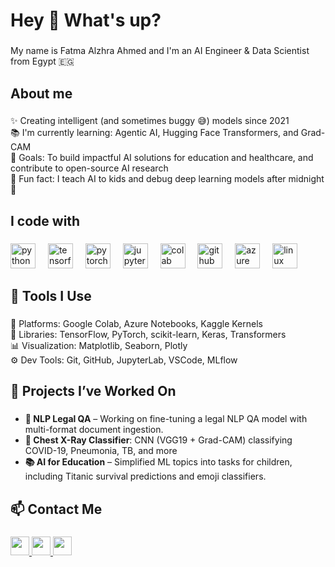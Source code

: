 <h1 align="left">Hey 👋 What's up?</h1>

###

<p align="left">My name is Fatma Alzhra Ahmed and I'm an AI Engineer & Data Scientist from Egypt 🇪🇬</p>

###

<h2 align="left">About me</h2>

###

<p align="left">
✨ Creating intelligent (and sometimes buggy 😅) models since 2021<br>
📚 I'm currently learning: Agentic AI, Hugging Face Transformers, and Grad-CAM<br>
🎯 Goals: To build impactful AI solutions for education and healthcare, and contribute to open-source AI research<br>
🎲 Fun fact: I teach AI to kids and debug deep learning models after midnight 🌙
</p>

###

<h2 align="left">I code with</h2>

###

<div align="left">
  <img src="https://cdn.jsdelivr.net/gh/devicons/devicon/icons/python/python-original.svg" height="40" alt="python logo" />
  <img width="12" />
  <img src="https://cdn.jsdelivr.net/gh/devicons/devicon/icons/tensorflow/tensorflow-original.svg" height="40" alt="tensorflow logo" />
  <img width="12" />
  <img src="https://cdn.jsdelivr.net/gh/devicons/devicon/icons/pytorch/pytorch-original.svg" height="40" alt="pytorch logo" />
  <img width="12" />
  <img src="https://cdn.jsdelivr.net/gh/devicons/devicon/icons/jupyter/jupyter-original.svg" height="40" alt="jupyter logo" />
  <img width="12" />
  <img src="https://upload.wikimedia.org/wikipedia/commons/3/3f/Google_Colaboratory_SVG_Logo.svg" height="40" alt="colab logo" />
  <img width="12" />
  <img src="https://skillicons.dev/icons?i=github" height="40" alt="github logo" />
  <img width="12" />
  <img src="https://skillicons.dev/icons?i=azure" height="40" alt="azure logo" />
  <img width="12" />
  <img src="https://skillicons.dev/icons?i=linux" height="40" alt="linux logo" />
</div>

###

<h2 align="left">🔧 Tools I Use</h2>

###

<p align="left">
🧪 Platforms: Google Colab, Azure Notebooks, Kaggle Kernels<br>
🧠 Libraries: TensorFlow, PyTorch, scikit-learn, Keras, Transformers<br>
📊 Visualization: Matplotlib, Seaborn, Plotly<br>
⚙️ Dev Tools: Git, GitHub, JupyterLab, VSCode, MLflow
</p>

###

<h2 align="left">🚀 Projects I’ve Worked On</h2>

###

<ul>
   <li><strong>🧠 NLP Legal QA</strong> – Working on fine-tuning a legal NLP QA model with multi-format document ingestion.</li>
  <li><strong> 🧠 Chest X-Ray Classifier</strong>: CNN (VGG19 + Grad-CAM) classifying COVID-19, Pneumonia, TB, and more</li>
  <li><strong> 📚 AI for Education</strong> – Simplified ML topics into tasks for children, including Titanic survival predictions and emoji classifiers.</li>
</ul>

###

<h2 align="left">📫 Contact Me</h2>

###

<p align="left">
  <a href="https://www.linkedin.com/in/fatma-elzhraa-ahmed-9a3b9a232/" target="_blank">
    <img src="https://img.shields.io/static/v1?message=LinkedIn&logo=linkedin&label=&color=0077B5&logoColor=white&labelColor=&style=for-the-badge" height="30" />
  </a>
  <a href="mailto:fatmaalzhraahmed837@gmail.com">
    <img src="https://img.shields.io/static/v1?message=Gmail&logo=gmail&label=&color=D14836&logoColor=white&labelColor=&style=for-the-badge" height="30" />
  </a>
  <a href="https://github.com/fatma2123456" target="_blank">
    <img src="https://img.shields.io/static/v1?message=GitHub&logo=github&label=&color=181717&logoColor=white&labelColor=&style=for-the-badge" height="30" />
  </a>
</p>
